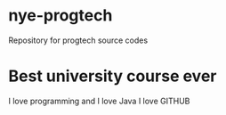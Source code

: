# nye-progtech
Repository for progtech source codes

# Best university course ever
I love programming and I love Java
I love GITHUB
